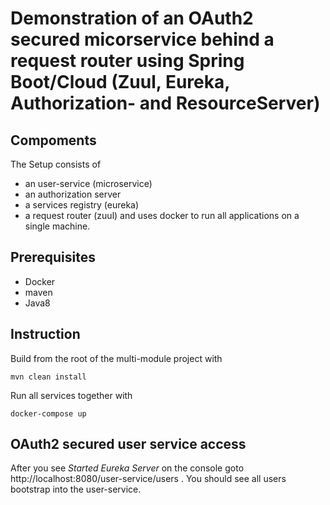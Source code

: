 # Demonstration of an OAuth2 secured micorservice behind a request router using Spring Boot/Cloud (Zuul, Eureka, Authorization- and ResourceServer)

## Compoments

The Setup consists of 

* an user-service (microservice)
* an authorization server
* a services registry (eureka)
* a request router (zuul)
and uses docker to run all applications on a single machine.

## Prerequisites
* Docker
* maven
* Java8

## Instruction

Build from the root of the multi-module project with 

`mvn clean install`

Run all services together with 

`docker-compose up`

## OAuth2 secured user service access

After you see *Started Eureka Server* on the console goto http://localhost:8080/user-service/users . You should see all users bootstrap into the user-service.



